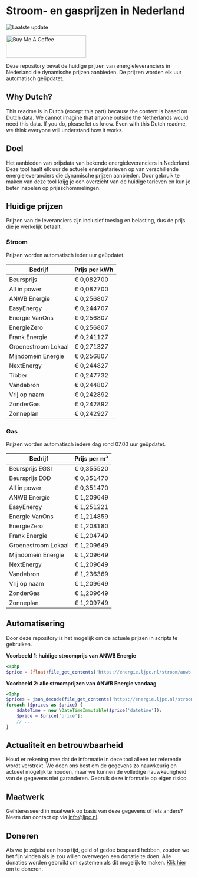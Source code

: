 # Stroom- en gasprijzen in Nederland

![Laatste update](https://img.shields.io/badge/laatste%20update-2025--06--08%2020%3A00%20CET-brightgreen)

<a href="https://www.buymeacoffee.com/Lars-" target="_blank"><img src="https://cdn.buymeacoffee.com/buttons/v2/default-orange.png" alt="Buy Me A Coffee" height="60" style="height: 60px !important;width: 217px !important;" ></a>

Deze repository bevat de huidige prijzen van energieleveranciers in Nederland die dynamische prijzen aanbieden. De prijzen worden elk uur automatisch geüpdatet.

## Why Dutch?

This readme is in Dutch (except this part) because the content is based on Dutch data. We cannot imagine that anyone outside the Netherlands would need this data. If you do, please let us know. Even with this Dutch readme, we think
everyone will understand how it works.

## Doel

Het aanbieden van prijsdata van bekende energieleveranciers in Nederland. Deze tool haalt elk uur de actuele energietarieven op van verschillende energieleveranciers die dynamische prijzen aanbieden. Door gebruik te maken van deze tool
krijg je een overzicht van de huidige tarieven en kun je beter inspelen op prijsschommelingen.

## Huidige prijzen

Prijzen van de leveranciers zijn inclusief toeslag en belasting, dus de prijs die je werkelijk betaalt.

### Stroom

Prijzen worden automatisch ieder uur geüpdatet.

 Bedrijf | Prijs per kWh 
---------|---------------
Beursprijs | € 0,082700
All in power | € 0,082700
ANWB Energie | € 0,256807
EasyEnergy | € 0,244707
Energie VanOns | € 0,256807
EnergieZero | € 0,256807
Frank Energie | € 0,241127
Groenestroom Lokaal | € 0,271327
Mijndomein Energie | € 0,256807
NextEnergy | € 0,244827
Tibber | € 0,247732
Vandebron | € 0,244807
Vrij op naam | € 0,242892
ZonderGas | € 0,242892
Zonneplan | € 0,242927


### Gas

Prijzen worden automatisch iedere dag rond 07.00 uur geüpdatet.

 Bedrijf | Prijs per m³ 
---------|--------------
Beursprijs EGSI | € 0,355520
Beursprijs EOD | € 0,351470
All in power | € 0,351470
ANWB Energie | € 1,209649
EasyEnergy | € 1,251221
Energie VanOns | € 1,214859
EnergieZero | € 1,208180
Frank Energie | € 1,204749
Groenestroom Lokaal | € 1,209649
Mijndomein Energie | € 1,209649
NextEnergy | € 1,209649
Vandebron | € 1,236369
Vrij op naam | € 1,209649
ZonderGas | € 1,209649
Zonneplan | € 1,209749


## Automatisering

Door deze repository is het mogelijk om de actuele prijzen in scripts te gebruiken.

**Voorbeeld 1: huidige stroomprijs van ANWB Energie**

```php
<?php
$price = (float)file_get_contents('https://energie.ljpc.nl/stroom/anwb-energie-nu.txt');

```

**Voorbeeld 2: alle stroomprijzen van ANWB Energie vandaag**

```php
<?php
$prices = json_decode(file_get_contents('https://energie.ljpc.nl/stroom/all-in-power-vandaag.json'),true);
foreach ($prices as $price) {
    $dateTime = new \DateTimeImmutable($price['datetime']);
    $price = $price['price'];
    // ...
}
```

## Actualiteit en betrouwbaarheid

Houd er rekening mee dat de informatie in deze tool alleen ter referentie wordt verstrekt. We doen ons best om de gegevens zo nauwkeurig en actueel mogelijk te houden, maar we kunnen de volledige nauwkeurigheid van de gegevens niet
garanderen. Gebruik deze informatie op eigen risico.

## Maatwerk

Geïnteresseerd in maatwerk op basis van deze gegevens of iets anders? Neem dan contact op
via [info@ljpc.nl](mailto:info@ljpc.nl?subject=Energie%20prijzen).

## Doneren

Als we je zojuist een hoop tijd, geld of gedoe bespaard hebben, zouden we het fijn vinden als je zou willen overwegen een
donatie te doen. Alle donaties worden gebruikt om systemen als dit mogelijk te
maken. [Klik hier](https://www.buymeacoffee.com/Lars-) om te doneren.
